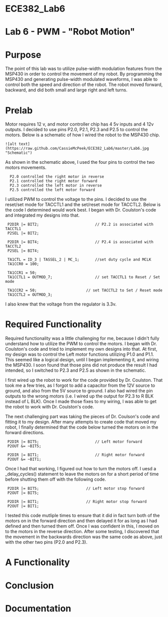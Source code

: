 ECE382_Lab6
===========

# Lab 6 - PWM - "Robot Motion"

# Purpose
  The point of this lab was to utilize pulse-width modulation features from the MSP430 in order to control the movement of my robot. By programming the MSP430 and generating pulse-width modulated waveforms, I was able to control both the speed and direction of the robot. The robot moved forward, backward, and did both small and large right and left turns. 
  

# Prelab
  Motor requires 12 v, and motor controller chip has 4 5v inputs and 4 12v outputs. I decided to use pins P2.0, P2.1, P2.3 and P2.5 to control the motors. Below is a schematic of how I wired the robot to the MSP430 chip. 
  
    ![alt text] (https://raw.github.com/CassieMcPeek/ECE382_Lab6/master/Lab6.jpg "Schematic")
  
  
  As shown in the schematic above, I used the four pins to control the two motors movements. 
  
  
      P2.0 controlled the right motor in reverse
      P2.1 controlled the right motor forward
      P2.3 controlled the left motor in reverse
      P2.5 controlled the left motor forward
  

I utilized PWM to control the voltage to the pins. I decided to use the reset/set mode for TACCTL1 and the set/reset mode for TACCTL2. Below is the code I determined would work best. I began with Dr. Coulston's code and integrated my designs into that. 

      
     P2DIR |= BIT2;							// P2.2 is associated with TACCTL1
     P2SEL |= BIT2;

     P2DIR |= BIT4;							// P2.4 is associated with TACCTL2
     P2SEL |= BIT4;

     TA1CTL = ID_3 | TASSEL_2 | MC_1;		//set duty cycle and MCLK
     TA1CCR0 = 100;

     TA1CCR1 = 50;
     TA1CCTL1 = OUTMOD_7;					// set TACCTL1 to Reset / Set mode

     TA1CCR2 = 50;						// set TACCTL2 to Set / Reset mode
     TA1CCTL2 = OUTMOD_3;


I also knew that the voltage from the regulator is 3.3v. 

# Required Functionality

Required functionality was a little challenging for me, because I didn't fully understand how to utilize the PWM to control the motors. I began with Dr. Coulston's code and tried to implement my own designs into that. At first, my design was to control the Left motor functions utilizing P1.0 and P1.1. This seemed like a logical design, until I began implementing it, and wiring the MSP430. I soon found that those pins did not produce the result I had intended, so I switched to P2.3 and P2.5 as shown in the schematic. 

I first wired up the robot to work for the code provided by Dr. Coulston. That took me a few tries, as I forgot to add a capacitor from the 12V source to ground, and also from the 5V source to ground. I also had wired the pin outputs to the wrong motors (i.e. I wired up the output for P2.3 to R BLK instead of L BLK). Once I made those fixes to my wiring, I was able to get the robot to work with Dr. Coulston's code. 

The next challenging part was taking the pieces of Dr. Coulson's code and fitting it to my design. After many attempts to create code that moved my robot, I finally determined that the code below turned the motors on in the forward directions.

     P2DIR |= BIT5;							// Left motor forward
     P2OUT &= ~BIT5;

     P2DIR |= BIT1;							// Right motor forward
     P2OUT &= ~BIT1;
     

Once I had that working, I figured out how to turn the motors off. I uesd a _delay_cycles() statement to leave the motors on for a short period of time before shutting them off with the following code. 

     P2DIR |= BIT5;						// Left motor stop forward
     P2OUT |= BIT5;

     P2DIR |= BIT1;						// Right motor stop forward
     P2OUT |= BIT1;
     

I tested this code mutliple times to ensure that it did in fact turn both of the motors on in the forward direction and then delayed it for as long as I had defined and then turned them off. Once I was confident in this, I moved on to the motors in the reverse direction. After some testing, I discovered that the movement in the backwards direction was the same code as above, just with the other two pins (P2.0 and P2.3). 

# A Functionality


# Conclusion


# Documentation

